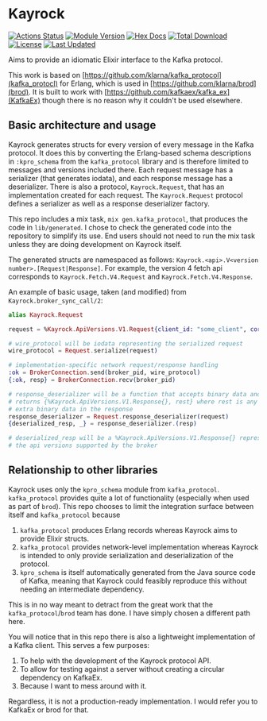 # Kayrock

[![Actions Status](https://github.com/dantswain/kayrock/workflows/elixir/badge.svg)](https://github.com/dantswain/kayrock/actions)
[![Module Version](https://img.shields.io/hexpm/v/kayrock.svg)](https://hex.pm/packages/kayrock)
[![Hex Docs](https://img.shields.io/badge/hex-docs-lightgreen.svg)](https://hexdocs.pm/kayrock/)
[![Total Download](https://img.shields.io/hexpm/dt/kayrock.svg)](https://hex.pm/packages/kayrock)
[![License](https://img.shields.io/hexpm/l/kayrock.svg)](https://hex.pm/packages/kayrock)
[![Last Updated](https://img.shields.io/github/last-commit/dantswain/kayrock.svg)](https://github.com/dantswain/kayrock/commits/master)

Aims to provide an idiomatic Elixir interface to the Kafka protocol.

This work is based on [https://github.com/klarna/kafka_protocol](kafka_protocl)
for Erlang, which is used in [https://github.com/klarna/brod](brod).  It is
built to work with [https://github.com/kafkaex/kafka_ex](KafkaEx) though there
is no reason why it couldn't be used elsewhere.

## Basic architecture and usage

Kayrock generates structs for every version of every message in the Kafka
protocol.  It does this by converting the Erlang-based schema descriptions in
`:kpro_schema` from the `kafka_protocol` library and is therefore limited to
messages and versions included there.  Each request message has a serializer
(that generates iodata), and each response message has a deserializer. There is
also a protocol, `Kayrock.Request`, that has an implementation created for each
request.  The `Kayrock.Request` protocol defines a serializer as well as a
response deserializer factory.

This repo includes a mix task, `mix gen.kafka_protocol`, that produces the code
in `lib/generated`.  I chose to check the generated code into the repository to
simplify its use.  End users should not need to run the mix task unless they are
doing development on Kayrock itself.

The generated structs are namespaced as follows: `Kayrock.<api>.V<version
number>.[Request|Response]`.  For example, the version 4 fetch api corresponds
to `Kayrock.Fetch.V4.Request` and `Kayrock.Fetch.V4.Response`.

An example of basic usage, taken (and modified) from
`Kayrock.broker_sync_call/2`:

```elixir
alias Kayrock.Request

request = %Kayrock.ApiVersions.V1.Request{client_id: "some_client", correlation_id: 0}

# wire_protocol will be iodata representing the serialized request
wire_protocol = Request.serialize(request)

# implementation-specific network request/response handling
:ok = BrokerConnection.send(broker_pid, wire_protocol)
{:ok, resp} = BrokerConnection.recv(broker_pid)

# response_deserializer will be a function that accepts binary data and
# returns {%Kayrock.ApiVersions.V1.Response{}, rest} where rest is any
# extra binary data in the response
response_deserializer = Request.response_deserializer(request)
{deserialized_resp, _} = response_deserializer.(resp)

# deserialized_resp will be a %Kayrock.ApiVersions.V1.Response{} representing
# the api versions supported by the broker
```

## Relationship to other libraries

Kayrock uses only the `kpro_schema` module from `kafka_protocol`.
`kafka_protocol` provides quite a lot of functionality (especially when used as
part of `brod`).  This repo chooses to limit the integration surface between
itself and `kafka_protocol` because

1. `kafka_protocol` produces Erlang records whereas Kayrock aims to provide
   Elixir structs.
2. `kafka_protocol` provides network-level implementation whereas Kayrock is
   intended to only provide serialization and deserialization of the protocol.
3. `kpro_schema` is itself automatically generated from the Java source code of
   Kafka, meaning that Kayrock could feasibly reproduce this without needing an
   intermediate dependency.

This is in no way meant to detract from the great work that the
`kafka_protocol`/`brod` team has done.  I have simply chosen a different path
here.

You will notice that in this repo there is also a lightweight implementation of
a Kafka client.  This serves a few purposes:

1. To help with the development of the Kayrock protocol API.
2. To allow for testing against a server without creating a circular dependency
   on KafkaEx.
3. Because I want to mess around with it.

Regardless, it is not a production-ready implementation. I would refer you to
KafkaEx or brod for that.
